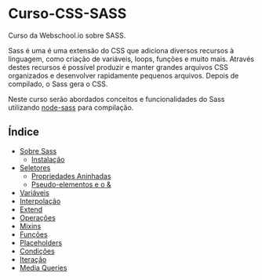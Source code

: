 # Curso-CSS-SASS
Curso da Webschool.io sobre SASS.

Sass é uma é uma extensão do CSS que adiciona diversos recursos à linguagem, como criação de variáveis, loops, funções e muito mais. Através destes recursos é possível produzir e manter grandes arquivos CSS organizados e desenvolver rapidamente pequenos arquivos. Depois de compilado, o Sass gera o CSS.

Neste curso serão abordados conceitos e funcionalidades do Sass utilizando <a href="https://github.com/sass/node-sass" target="_blank">node-sass</a> para compilação.

## Índice

- <a href="Apostila/about.md" target="_blank">Sobre Sass</a>
  - <a href="Apostila/about.md#instalação" target="_blank">Instalação</a>
- <a href="Apostila/selectors.md" target="_blank">Seletores</a>
  - <a href="Apostila/selectors.md#propriedades-aninhadas" target="_blank">Propriedades Aninhadas</a>
  - <a href="Apostila/selectors.md#pseudo-elementos-e-o-" target="_blank">Pseudo-elementos e o &</a>
- <a href="Apostila/variables.md" target="_blank">Variáveis</a>
- <a href="Apostila/interpolation.md" target="_blank">Interpolação</a>
- <a href="Apostila/extend.md" target="_blank">Extend</a>
- <a href="Apostila/operations.md" target="_blank">Operações</a>
- <a href="Apostila/mixins.md" target="_blank">Mixins</a>
- <a href="Apostila/functions.md" target="_blank">Funções</a>
- <a href="Apostila/placeholders.md" target="_blank">Placeholders</a>
- <a href="Apostila/conditions.md" target="_blank">Condições</a>
- <a href="Apostila/iteration.md" target="_blank">Iteração</a>
- <a href="Apostila/media-queries.md" target="_blank">Media Queries</a>
